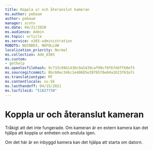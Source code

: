```yaml
---
title: Koppla ur och återanslut kameran
ms.author: pebaum
author: pebaum
manager: scotv
ms.date: 04/21/2020
ms.audience: Admin
ms.topic: article
ms.service: o365-administration
ROBOTS: NOINDEX, NOFOLLOW
localization_priority: Normal
ms.collection: Adm_O365
ms.custom:
- gethelp
ms.openlocfilehash: 9c733c69b1430c9a5439caf99cf8f6fddff60ef5
ms.sourcegitcommit: 8bc60ec34bc1e40685e3976576e04a2623f63a7c
ms.translationtype: MT
ms.contentlocale: sv-SE
ms.lasthandoff: 04/15/2021
ms.locfileid: "51827738"
---
```

# <a name="unplug-and-reconnect-camera"></a>Koppla ur och återanslut kameran

Tråkigt att det inte fungerade. Om kameran är en extern kamera kan det hjälpa att koppla ur enheten och ansluta igen.

Om det här är en inbyggd kamera kan det hjälpa att starta om datorn.
